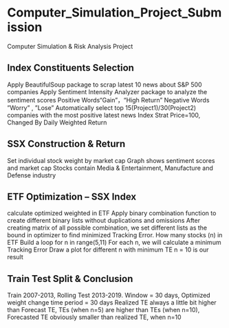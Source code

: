 # Computer_Simulation_Project_Submission
 Computer Simulation & Risk Analysis Project
## Index Constituents Selection
Apply BeautifulSoup package to scrap latest 10 news about S&P 500 companies
Apply Sentiment Intensity Analyzer package to analyze the sentiment scores
	Positive Words“Gain”，“High Return”
	Negative Words  ”Worry” , ”Lose”
 Automatically select top 15(Project1)/30(Project2) companies with the most positive latest news
Index Strat  Price=100, Changed By Daily Weighted Return
## SSX Construction & Return
Set individual stock weight by market cap
Graph shows sentiment scores and market cap
Stocks contain Media & Entertainment, Manufacture and Defense industry
## ETF Optimization – SSX Index
calculate optimized weighted in ETF
Apply binary combination function to create different binary lists without duplications and omissions
After creating matrix of all possible combination, we set different lists as the bound in optimizer to find minimized Tracking Error.
How many stocks (n) in ETF 
Build a loop for n in range(5,11)
For each n, we will calculate a minimum Tracking Error
Draw a plot for different n with minimum TE
n = 10 is our result
## Train Test Split & Conclusion
Train 2007-2013, Rolling Test 2013-2019. Window = 30 days, Optimized weight change time period = 30 days
Realized TE always a little bit higher than Forecast TE, TEs (when n=5) are higher than TEs (when n=10), Forecasted TE obviously smaller than realized TE, when n=10
